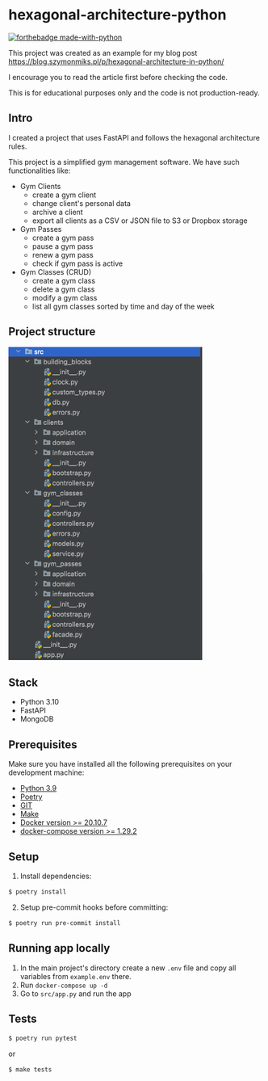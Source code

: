 # hexagonal-architecture-python

[![forthebadge made-with-python](http://ForTheBadge.com/images/badges/made-with-python.svg)](https://www.python.org/)

This project was created as an example for my blog post https://blog.szymonmiks.pl/p/hexagonal-architecture-in-python/

I encourage you to read the article first before checking the code.

This is for educational purposes only and the code is not production-ready.

## Intro

I created a project that uses FastAPI and follows the hexagonal architecture rules.

This project is a simplified gym management software. We have such functionalities like:
- Gym Clients
  - create a gym client
  - change client's personal data
  - archive a client
  - export all clients as a CSV or JSON file to S3 or Dropbox storage
- Gym Passes
  - create a gym pass
  - pause a gym pass
  - renew a gym pass
  - check if gym pass is active
- Gym Classes (CRUD)
  - create a gym class
  - delete a gym class
  - modify a gym class
  - list all gym classes sorted by time and day of the week

## Project structure

![project-structure](docs/project-strucutre-all.png)

## Stack

- Python 3.10
- FastAPI
- MongoDB

## Prerequisites

Make sure you have installed all the following prerequisites on your development machine:

- [Python 3.9](https://www.python.org/downloads/)
- [Poetry](https://python-poetry.org/)
- [GIT](https://git-scm.com/downloads)
- [Make](http://gnuwin32.sourceforge.net/packages/make.htm)
- [Docker version >= 20.10.7](https://www.docker.com/get-started)
- [docker-compose version >= 1.29.2](https://docs.docker.com/compose/install/)

## Setup

1. Install dependencies:

```bash
$ poetry install
```

2. Setup pre-commit hooks before committing:

```bash
$ poetry run pre-commit install
```

## Running app locally

1. In the main project's directory create a new `.env` file and copy all variables from `example.env` there.
2. Run `docker-compose up -d`
3. Go to `src/app.py` and run the app

## Tests


```bash
$ poetry run pytest
```

or

```bash
$ make tests
```
